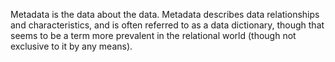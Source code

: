 Metadata is the data about the data. Metadata describes data relationships and characteristics, and is often referred to as a data dictionary, though that seems to be a term more prevalent in the relational world (though not exclusive to it by any means).